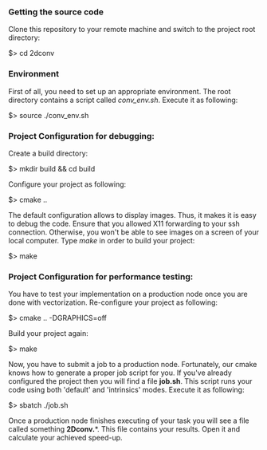 ### Getting the source code
Clone this repository to your remote machine and switch to the project root directory:

$> cd 2dconv

### Environment
First of all, you need to set up an appropriate environment. The root directory contains a script called *conv_env.sh*.
Execute it as following:

$> source ./conv_env.sh

### Project Configuration for debugging:
Create a build directory:

$> mkdir build && cd build

Configure your project as following:

$> cmake ..

The default configuration allows to display images. Thus, it makes it is easy to debug the code. Ensure that you allowed
X11 forwarding to your ssh connection. Otherwise, you won't be able to see images on a screen of your local computer.
Type *make* in order to build your project:

$> make

### Project Configuration for performance testing:
You have to test your implementation on a production node once you are done with vectorization. Re-configure your
project as following:

$> cmake .. -DGRAPHICS=off

Build your project again:

$> make

Now, you have to submit a job to a production node. Fortunately, our cmake knows how to generate a proper job script for
you. If you've already configured the project then you will find a file **job.sh**. This script runs your code using
both 'default' and 'intrinsics' modes.  Execute it as following:

$> sbatch ./job.sh

Once a production node finishes executing of your task you will see a file called something **2Dconv.***. This file
contains your results. Open it and calculate your achieved speed-up.

